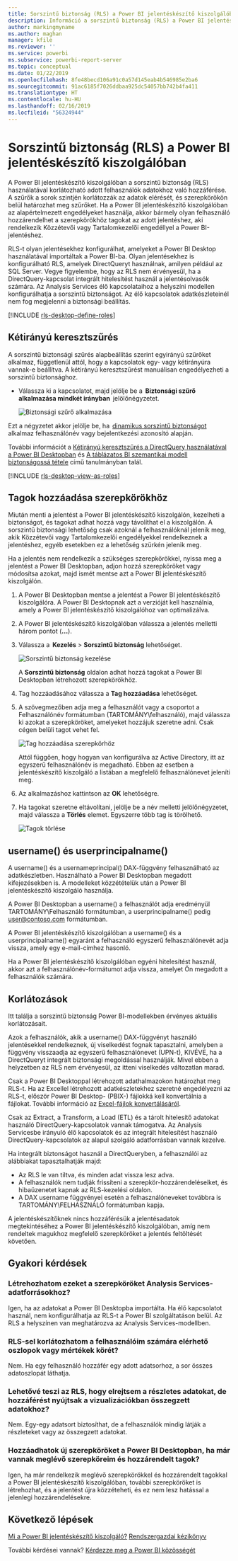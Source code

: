 ```yaml
---
title: Sorszintű biztonság (RLS) a Power BI jelentéskészítő kiszolgálóban
description: Információ a sorszintű biztonság (RLS) a Power BI jelentéskészítő kiszolgálóban való használatáról.
author: markingmyname
ms.author: maghan
manager: kfile
ms.reviewer: ''
ms.service: powerbi
ms.subservice: powerbi-report-server
ms.topic: conceptual
ms.date: 01/22/2019
ms.openlocfilehash: 8fe48becd106a91c0a57d145eab4b546985e2ba6
ms.sourcegitcommit: 91ac6185f7026ddbaa925dc54057bb742b4fa411
ms.translationtype: HT
ms.contentlocale: hu-HU
ms.lasthandoff: 02/16/2019
ms.locfileid: "56324944"
---
```

# <a name="row-level-security-rls-in-power-bi-report-server"></a>Sorszintű biztonság (RLS) a Power BI jelentéskészítő kiszolgálóban

A Power BI jelentéskészítő kiszolgálóban a sorszintű biztonság (RLS) használatával korlátozható adott felhasználók adatokhoz való hozzáférése. A szűrők a sorok szintjén korlátozzák az adatok elérését, és szerepkörökön belül határozhat meg szűrőket.  Ha a Power BI jelentéskészítő kiszolgálóban az alapértelmezett engedélyeket használja, akkor bármely olyan felhasználó hozzárendelhet a szerepkörökhöz tagokat az adott jelentéshez, aki rendelkezik Közzétevői vagy Tartalomkezelői engedéllyel a Power BI-jelentéshez.    

RLS-t olyan jelentésekhez konfigurálhat, amelyeket a Power BI Desktop használatával importáltak a Power BI-ba. Olyan jelentésekhez is konfigurálható RLS, amelyek DirectQueryt használnak, amilyen például az SQL Server.  Vegye figyelembe, hogy az RLS nem érvényesül, ha a DirectQuery-kapcsolat integrált hitelesítést használ a jelentésolvasók számára. Az Analysis Services élő kapcsolataihoz a helyszíni modellen konfigurálhatja a sorszintű biztonságot. Az élő kapcsolatok adatkészleteinél nem fog megjelenni a biztonsági beállítás. 

[!INCLUDE [rls-desktop-define-roles](../includes/rls-desktop-define-roles.md)]

## <a name="bidirectional-cross-filtering"></a>Kétirányú keresztszűrés

A sorszintű biztonsági szűrés alapbeállítás szerint egyirányú szűrőket alkalmaz, függetlenül attól, hogy a kapcsolatok egy- vagy kétirányúra vannak-e beállítva. A kétirányú keresztszűrést manuálisan engedélyezheti a sorszintű biztonsághoz.

- Válassza ki a kapcsolatot, majd jelölje be a  **Biztonsági szűrő alkalmazása mindkét irányban**  jelölőnégyzetet. 

    ![Biztonsági szűrő alkalmazása](media/row-level-security-report-server/rls-apply-security-filter.png)

Ezt a négyzetet akkor jelölje be, ha  [dinamikus sorszintű biztonságot](https://docs.microsoft.com/sql/analysis-services/supplemental-lesson-implement-dynamic-security-by-using-row-filters) alkalmaz felhasználónév vagy bejelentkezési azonosító alapján. 

További információt a [Kétirányú keresztszűrés a DirectQuery használatával a Power BI Desktopban](../desktop-bidirectional-filtering.md) és [A táblázatos BI szemantikai modell biztonságossá tétele](http://download.microsoft.com/download/D/2/0/D20E1C5F-72EA-4505-9F26-FEF9550EFD44/Securing%20the%20Tabular%20BI%20Semantic%20Model.docx) című tanulmányban talál.

[!INCLUDE [rls-desktop-view-as-roles](../includes/rls-desktop-view-as-roles.md)]


## <a name="add-members-to-roles"></a>Tagok hozzáadása szerepkörökhöz 

Miután menti a jelentést a Power BI jelentéskészítő kiszolgálón, kezelheti a biztonságot, és tagokat adhat hozzá vagy távolíthat el a kiszolgálón. A sorszintű biztonsági lehetőség csak azoknál a felhasználóknál jelenik meg, akik Közzétevői vagy Tartalomkezelői engedélyekkel rendelkeznek a jelentéshez, egyéb esetekben ez a lehetőség szürkén jelenik meg.

 Ha a jelentés nem rendelkezik a szükséges szerepkörökkel, nyissa meg a jelentést a Power BI Desktopban, adjon hozzá szerepköröket vagy módosítsa azokat, majd ismét mentse azt a Power BI jelentéskészítő kiszolgálón. 

1. A Power BI Desktopban mentse a jelentést a Power BI jelentéskészítő kiszolgálóra. A Power BI Desktopnak azt a verzióját kell használnia, amely a Power BI jelentéskészítő kiszolgálóhoz van optimalizálva.
2. A Power BI jelentéskészítő kiszolgálóban válassza a jelentés melletti három pontot (**...**). 

3. Válassza a  **Kezelés** > **Sorszintű biztonság** lehetőséget. 

     ![Sorszintű biztonság kezelése](media/row-level-security-report-server/power-bi-report-server-rls-dialog.png)

    A **Sorszintű biztonság** oldalon adhat hozzá tagokat a Power BI Desktopban létrehozott szerepkörökhöz.

5. Tag hozzáadásához válassza a **Tag hozzáadása** lehetőséget.

1. A szövegmezőben adja meg a felhasználót vagy a csoportot a Felhasználónév formátumban (TARTOMÁNY\felhasználó), majd válassza ki azokat a szerepköröket, amelyeket hozzájuk szeretne adni. Csak cégen belüli tagot vehet fel.   

    ![Tag hozzáadása szerepkörhöz](media/row-level-security-report-server/power-bi-report-server-add-members.png)

    Attól függően, hogy hogyan van konfigurálva az Active Directory, itt az egyszerű felhasználónév is megadható. Ebben az esetben a jelentéskészítő kiszolgáló a listában a megfelelő felhasználónevet jeleníti meg.

1. Az alkalmazáshoz kattintson az **OK** lehetőségre.   

8. Ha tagokat szeretne eltávolítani, jelölje be a név melletti jelölőnégyzetet, majd válassza a **Törlés** elemet.  Egyszerre több tag is törölhető. 

    ![Tagok törlése](media/row-level-security-report-server/power-bi-report-server-delete-members.png)


## <a name="username-and-userprincipalname"></a>username() és userprincipalname()

A username() és a usernameprincipal() DAX-függvény felhasználható az adatkészletben. Használható a Power BI Desktopban megadott kifejezésekben is. A modelleket közzétételük után a Power BI jelentéskészítő kiszolgáló használja.

A Power BI Desktopban a username() a felhasználót adja eredményül TARTOMÁNY\Felhasználó formátumban, a userprincipalname() pedig user@contoso.com formátumban.

A Power BI jelentéskészítő kiszolgálóban a username() és a userprincipalname() egyaránt a felhasználó egyszerű felhasználónevét adja vissza, amely egy e-mail-címhez hasonló.

Ha a Power BI jelentéskészítő kiszolgálóban egyéni hitelesítést használ, akkor azt a felhasználónév-formátumot adja vissza, amelyet Ön megadott a felhasználók számára.  

## <a name="limitations"></a>Korlátozások 

Itt találja a sorszintű biztonság Power BI-modellekben érvényes aktuális korlátozásait. 

Azok a felhasználók, akik a username() DAX-függvényt használó jelentésekkel rendelkeznek, új viselkedést fognak tapasztalni, amelyben a függvény visszaadja az egyszerű felhasználónevet (UPN-t), KIVÉVE, ha a DirectQueryt integrált biztonsági megoldással használják.  Mivel ebben a helyzetben az RLS nem érvényesül, az itteni viselkedés változatlan marad.

Csak a Power BI Desktoppal létrehozott adathalmazokon határozhat meg RLS-t. Ha az Excellel létrehozott adatkészletekhez szeretné engedélyezni az RLS-t, először Power BI Desktop- (PBIX-) fájlokká kell konvertálnia a fájlokat. További információ az [Excel-fájlok konvertálásáról](../desktop-import-excel-workbooks.md).

Csak az Extract, a Transform, a Load (ETL) és a tárolt hitelesítő adatokat használó DirectQuery-kapcsolatok vannak támogatva. Az Analysis Servicesbe irányuló élő kapcsolatok és az integrált hitelesítést használó DirectQuery-kapcsolatok az alapul szolgáló adatforrásban vannak kezelve. 

Ha integrált biztonságot használ a DirectQueryben, a felhasználói az alábbiakat tapasztalhatják majd:
- Az RLS le van tiltva, és minden adat vissza lesz adva.
- A felhasználók nem tudják frissíteni a szerepkör-hozzárendeléseiket, és hibaüzenetet kapnak az RLS-kezelési oldalon.
- A DAX username függvényei esetén a felhasználóneveket továbbra is TARTOMÁNY\FELHASZNÁLÓ formátumban kapja. 

A jelentéskészítőknek nincs hozzáférésük a jelentésadatok megtekintéséhez a Power BI jelentéskészítő kiszolgálóban, amíg nem rendeltek magukhoz megfelelő szerepköröket a jelentés feltöltését követően. 

 

## <a name="faq"></a>Gyakori kérdések 

### <a name="can-i-create-these-roles-for-analysis-services-data-sources"></a>Létrehozhatom ezeket a szerepköröket Analysis Services-adatforrásokhoz? 

Igen, ha az adatokat a Power BI Desktopba importálta. Ha élő kapcsolatot használ, nem konfigurálhatja az RLS-t a Power BI szolgáltatáson belül. Az RLS a helyszínen van meghatározva az Analysis Services-modellben. 

### <a name="can-i-use-rls-to-limit-the-columns-or-measures-accessible-by-my-users"></a>RLS-sel korlátozhatom a felhasználóim számára elérhető oszlopok vagy mértékek körét? 

Nem. Ha egy felhasználó hozzáfér egy adott adatsorhoz, a sor összes adatoszlopát láthatja. 

### <a name="does-rls-let-me-hide-detailed-data-but-give-access-to-data-summarized-in-visuals"></a>Lehetővé teszi az RLS, hogy elrejtsem a részletes adatokat, de hozzáférést nyújtsak a vizualizációkban összegzett adatokhoz? 

Nem. Egy-egy adatsort biztosíthat, de a felhasználók mindig látják a részleteket vagy az összegzett adatokat. 

### <a name="can-i-add-new-roles-in-power-bi-desktop-if-i-already-have-existing-roles-and-members-assigned"></a>Hozzáadhatok új szerepköröket a Power BI Desktopban, ha már vannak meglévő szerepköreim és hozzárendelt tagok? 

Igen, ha már rendelkezik meglévő szerepkörökkel és hozzárendelt tagokkal a Power BI jelentéskészítő kiszolgálóban, további szerepköröket is létrehozhat, és a jelentést újra közzéteheti, és ez nem lesz hatással a jelenlegi hozzárendelésekre. 
 

## <a name="next-steps"></a>Következő lépések

[Mi a Power BI jelentéskészítő kiszolgáló?](get-started.md) 
[Rendszergazdai kézikönyv](admin-handbook-overview.md)  

További kérdései vannak? [Kérdezze meg a Power BI közösségét](https://community.powerbi.com/)